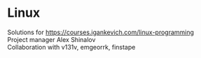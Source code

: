 # Linux
Solutions for https://courses.igankevich.com/linux-programming   
Project manager Alex Shinalov                                  
Collaboration with v131v, emgeorrk, finstape

